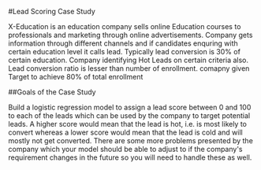 #Lead Scoring Case Study

X-Education is an education company sells online Education courses to professionals and marketing through online advertisements. Company gets information through different channels and if candidates enquring with certain education level it calls lead. Typically lead conversion is 30% of certain education. Company identifying Hot Leads on certain criteria also. Lead conversion ratio is lesser than number of enrollment. comapny given Target to achieve 80% of total enrollment

##Goals of the Case Study

Build a logistic regression model to assign a lead score between 0 and 100 to each of the leads which can be used by the company to target potential leads. A higher score would mean that the lead is hot, i.e. is most likely to convert whereas a lower score would mean that the lead is cold and will mostly not get converted.
There are some more problems presented by the company which your model should be able to adjust to if the company's requirement changes in the future so you will need to handle these as well.
